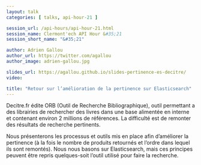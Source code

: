 ```yaml
---
layout: talk
categories: [ talks, api-hour-21 ]

session_url: /api-hours/api-hour-21.html
session_name: Clermont'ech API Hour &#35;21
session_short_name: "&#35;21"

author: Adrien Gallou
author_url: https://twitter.com/agallou
author_image: adrien-gallou.jpg

slides_url: https://agallou.github.io/slides-pertinence-es-decitre/
video: 

title: "Retour sur l’amélioration de la pertinence sur Elasticsearch"
---
```


Decitre.fr édite ORB (Outil de Recherche Bibliographique), outil permettant a des librairies de rechercher 
des livres dans une base alimentée en interne et contenant environ 2 millions de références. La difficulté 
est de remonter des résultats de recherche pertinents.

Nous présenterons les processus et outils mis en place afin d’améliorer la pertinence (à la fois le nombre 
de produits retournés et l’ordre dans lequel ils sont remontés). Nous nous basons sur Elasticsearch, mais 
ces principes peuvent être repris quelques-soit l’outil utilisé pour faire la recherche.
